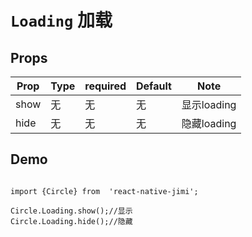 <!--
 * @Descripttion: 
 * @version: 
 * @Author: xieruizhi
 * @Date: 2019-09-24 15:28:09
 * @LastEditors: xieruizhi
 * @LastEditTime: 2019-10-17 13:44:51
 -->

# `Loading` 加载

## Props
| Prop | Type | required | Default | Note |
|---|---|---|---|---|
| show | 无| 无 | 无| 显示loading |
| hide | 无 | 无 | 无| 隐藏loading |


## Demo
```

import {Circle} from  'react-native-jimi';

Circle.Loading.show();//显示
Circle.Loading.hide();//隐藏

```
